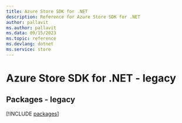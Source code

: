 ```yaml
---
title: Azure Store SDK for .NET
description: Reference for Azure Store SDK for .NET
author: pallavit
ms.author: pallavit
ms.data: 09/15/2023
ms.topic: reference
ms.devlang: dotnet
ms.service: store
---
```

# Azure Store SDK for .NET - legacy
## Packages - legacy
[!INCLUDE [packages](store-index.md)]